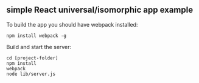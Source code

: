 ## simple React universal/isomorphic app example 

To build the app you should have webpack installed:

```
npm install webpack -g
```

Build and start the server:
```
cd [project-folder]
npm install
webpack
node lib/server.js 
```
